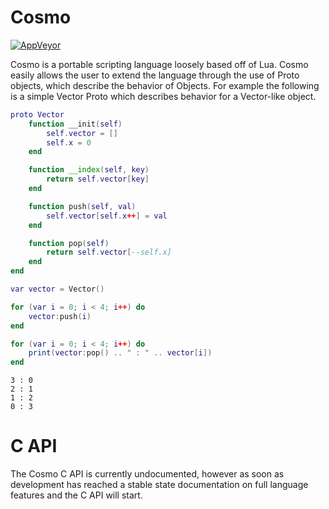 # Cosmo
[![AppVeyor](https://ci.appveyor.com/api/projects/status/github/CPunch/Cosmo?svg=true)](https://ci.appveyor.com/project/CPunch/Cosmo)

Cosmo is a portable scripting language loosely based off of Lua. Cosmo easily allows the user to extend the language through the use of Proto objects, which describe the behavior of Objects. For example the following is a simple Vector Proto which describes behavior for a Vector-like object.

```lua
proto Vector
    function __init(self)
        self.vector = []
        self.x = 0
    end

    function __index(self, key)
        return self.vector[key]
    end

    function push(self, val)
        self.vector[self.x++] = val
    end 

    function pop(self)
        return self.vector[--self.x]
    end
end

var vector = Vector()

for (var i = 0; i < 4; i++) do
    vector:push(i)
end

for (var i = 0; i < 4; i++) do
    print(vector:pop() .. " : " .. vector[i])
end
```

```
3 : 0
2 : 1
1 : 2
0 : 3
```

# C API
The Cosmo C API is currently undocumented, however as soon as development has reached a stable state documentation on full language features and the C API will start.